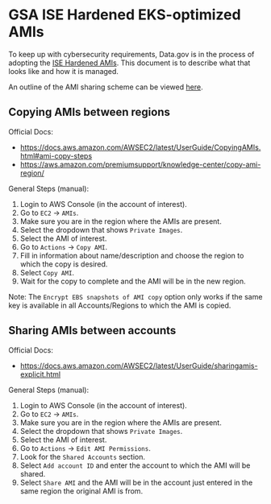 # GSA ISE Hardened EKS-optimized AMIs

To keep up with cybersecurity requirements, Data.gov is in the process of adopting the [ISE Hardened AMIs](https://github.com/GSA/ansible-os-amazon-linux2-eks).  This document is to describe what that looks like and how it is managed.

An outline of the AMI sharing scheme can be viewed [here](https://docs.google.com/drawings/d/1Vxjht5Mci28H3Lt20EeVF6rxSDBdaxVl8mhuuJ13r5U/edit).

## Copying AMIs between regions

Official Docs:
- https://docs.aws.amazon.com/AWSEC2/latest/UserGuide/CopyingAMIs.html#ami-copy-steps
- https://aws.amazon.com/premiumsupport/knowledge-center/copy-ami-region/

General Steps (manual):
1. Login to AWS Console (in the account of interest).
2. Go to `EC2` -> `AMIs`.
3. Make sure you are in the region where the AMIs are present.
4. Select the dropdown that shows `Private Images`.
5. Select the AMI of interest.
6. Go to `Actions` -> `Copy AMI`.
7. Fill in information about name/description and choose the region to which the copy is desired.
8. Select `Copy AMI`.
9. Wait for the copy to complete and the AMI will be in the new region.

Note: The `Encrypt EBS snapshots of AMI copy` option only works if the same key is available in all Accounts/Regions to which the AMI is copied.

## Sharing AMIs between accounts

Official Docs:
- https://docs.aws.amazon.com/AWSEC2/latest/UserGuide/sharingamis-explicit.html

General Steps (manual):
1. Login to AWS Console (in the account of interest).
2. Go to `EC2` -> `AMIs`.
3. Make sure you are in the region where the AMIs are present.
4. Select the dropdown that shows `Private Images`.
5. Select the AMI of interest.
6. Go to `Actions` -> `Edit AMI Permissions`.
7. Look for the `Shared Accounts` section.
8. Select `Add account ID` and enter the account to which the AMI will be shared.
9. Select `Share AMI` and the AMI will be in the account just entered in the same region the original AMI is from.
